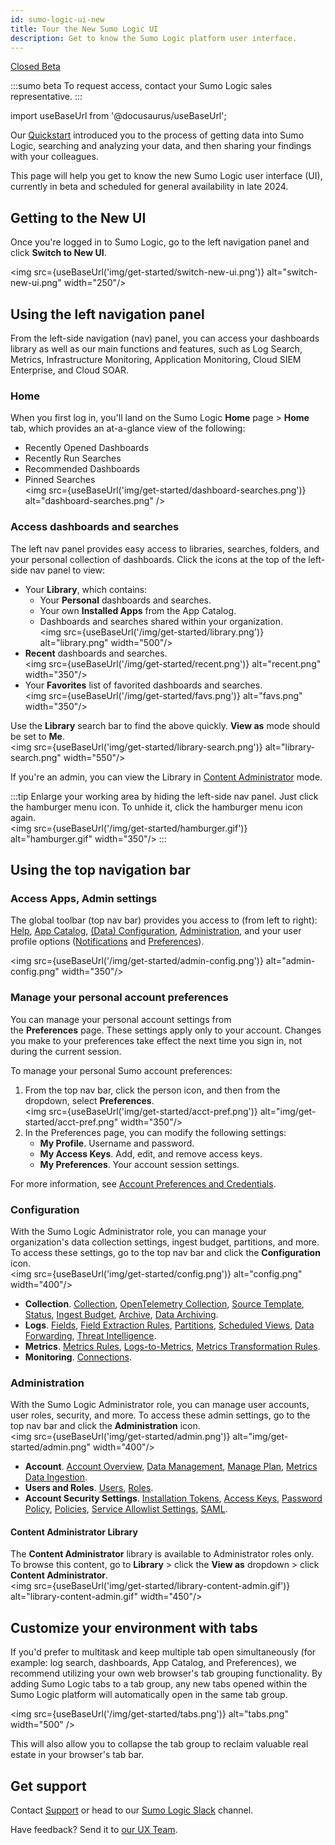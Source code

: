 ```yaml
---
id: sumo-logic-ui-new
title: Tour the New Sumo Logic UI
description: Get to know the Sumo Logic platform user interface.
---
```


<!--
When Open Beta'd (est. Aug 2024), remove no-index, place doc in sidebars.ts and call this "New" and rename the old one "Classic", add announcement banner.
When GA'd (est. Nov 2024), remove beta badge, rename this 'sumo-logic-ui', retire the Classic UI version.
-->

<head>
  <meta name="robots" content="noindex" />
</head>

<p><a href="/docs/beta"><span className="beta">Closed Beta</span></a></p>

:::sumo beta
To request access, contact your Sumo Logic sales representative.
:::

import useBaseUrl from '@docusaurus/useBaseUrl';

Our [Quickstart](/docs/get-started/quickstart) introduced you to the process of getting data into Sumo Logic, searching and analyzing your data, and then sharing your findings with your colleagues. 

This page will help you get to know the new Sumo Logic user interface (UI), currently in beta and scheduled for general availability in late 2024.

## Getting to the New UI

Once you're logged in to Sumo Logic, go to the left navigation panel and click **Switch to New UI**.

<img src={useBaseUrl('img/get-started/switch-new-ui.png')} alt="switch-new-ui.png" width="250"/>

## Using the left navigation panel

From the left-side navigation (nav) panel, you can access your dashboards library as well as our main functions and features, such as Log Search, Metrics, Infrastructure Monitoring, Application Monitoring, Cloud SIEM Enterprise, and Cloud SOAR.

### Home

When you first log in, you'll land on the Sumo Logic **Home** page > **Home** tab, which provides an at-a-glance view of the following:

* Recently Opened Dashboards
* Recently Run Searches
* Recommended Dashboards 
* Pinned Searches<br/><img src={useBaseUrl('img/get-started/dashboard-searches.png')} alt="dashboard-searches.png" />

### Access dashboards and searches

The left nav panel provides easy access to libraries, searches, folders, and your personal collection of dashboards. Click the icons at the top of the left-side nav panel to view:

* Your **Library**, which contains:
   * Your **Personal** dashboards and searches.
   * Your own **Installed Apps** from the App Catalog.
   * Dashboards and searches shared within your organization.<br/><img src={useBaseUrl('/img/get-started/library.png')} alt="library.png" width="500"/>
* **Recent** dashboards and searches.<br/><img src={useBaseUrl('/img/get-started/recent.png')} alt="recent.png" width="350"/>
* Your **Favorites** list of favorited dashboards and searches.<br/><img src={useBaseUrl('/img/get-started/favs.png')} alt="favs.png" width="350"/>

Use the **Library** search bar to find the above quickly. **View as** mode should be set to **Me**.<br/><img src={useBaseUrl('img/get-started/library-search.png')} alt="library-search.png" width="550"/>

If you're an admin, you can view the Library in [Content Administrator](#content-administrator-library) mode.

:::tip
Enlarge your working area by hiding the left-side nav panel. Just click the hamburger menu icon. To unhide it, click the hamburger menu icon again.<br/><img src={useBaseUrl('/img/get-started/hamburger.gif')} alt="hamburger.gif" width="350"/>
:::

## Using the top navigation bar

### Access Apps, Admin settings

The global toolbar (top nav bar) provides you access to (from left to right): [Help](help.md), [App Catalog](apps-integrations.md), [(Data) Configuration](/docs/send-data), [Administration](/docs/manage), and your user profile options ([Notifications](account-settings-preferences.md) and [Preferences](account-settings-preferences.md)).

<img src={useBaseUrl('/img/get-started/admin-config.png')} alt="admin-config.png" width="350"/>

### Manage your personal account preferences

You can manage your personal account settings from the **Preferences** page. These settings apply only to your account. Changes you make to your preferences take effect the next time you sign in, not during the current session.

To manage your personal Sumo account preferences:

1. From the top nav bar, click the person icon, and then from the dropdown, select **Preferences**.<br/><img src={useBaseUrl('img/get-started/acct-pref.png')} alt="img/get-started/acct-pref.png" width="350"/>
1. In the Preferences page, you can modify the following settings:
    * **My Profile**. Username and password.
    * **My Access Keys**. Add, edit, and remove access keys.
    * **My Preferences**. Your account session settings.

For more information, see [Account Preferences and Credentials](account-settings-preferences.md).

<!--

## Mastering everyday tasks

This section provides information on how to perform basic everyday tasks using the Sumo Logic UI.

### Analysts (all users)

* [Launch log searches, metrics visualizations, and Live Tail sessions](#launch-searches-metrics-visualizations-andlive-tail-sessions)
* [View recent dashboards and searches](#accessdashboards-and-searches)
* [View Favorites and add dashboards and searches to the list](#add-dashboards-and-searches-to-your-favorites)
* [Share a dashboard, search, or folder](#share-a-dashboard-search-or-folder)
* [View content that is shared with you](#view-content-that-is-shared-with-you)
* [Pin and manage searches](#pin-and-managesearches)
* [Manage your personal account preferences](#manage-your-personal-account-preferences)
* [Get help: Sumo Docs, Community, and more](#get-support)

### Administrators

* [Manage data collection, data settings, and alerts](#configuration)
* [Manage accounts, users, and security](#administration)

### Launch searches, metrics visualizations, and Live Tail sessions 

This section shows you how to get started working with logs and metrics. The links provided direct you to more in-depth information.

To launch a log search, metrics visualization, or Live Tail session, do the following:

Click one of the following left-side nav menu icons:
* [Logs](/docs/search/get-started-with-search/search-basics). Open the Search page to search logs.
* [Metrics](/docs/metrics). Open the Metrics page to create a metrics visualization.
* [Logs > Live Tail](/docs/search/live-tail). View a real-time live feed of log events associated with a Source or Collector.

### Add dashboards and searches to your Favorites

You can create a list of favorite dashboards and log searches that appear in the left-side nav panel. Your [**Favorites** list](#accessdashboards-and-searches) makes it easy to access your most frequently used dashboards and searches.

To add a dashboard to your Favorites:
1. Open any dashboard.
1. Click the three-dot kebab icon at the top right of the menu bar, then select **Favorite** from the dropdown list. <br/> ![WTS_UI_Add-dashboard-to-Favorites.png](/img/get-started/WTS_UI_Add-dashboard-to-Favorites.png)

To add a log search to your Favorites:
1. [Save the search](/docs/search/get-started-with-search/search-basics/save-search) (if not already saved) by clicking **Save As**. Then in the Save Item dialog enter a name, description, and select a folder in which to save the search.
1. Click **Save**.
1. Click the three-dot kebab icon and select **Favorite** from the dropdown list. <br/><img src={useBaseUrl('img/get-started/favorite-saved-search.png')} alt="img/get-started/favorite-saved-search.png" width="200"/>

### Share a dashboard, search, or folder

You can share dashboards, searches, and folders with users and roles. You can edit the sharing permissions at any time and share or revoke permissions as needed. You can share content from the following locations:

* **Left-side nav panel**. Recommended when you are familiar with the content and need to quickly share with another user.
* **Library**. Recommended when you need a detailed view of the content, who created it, and when it was last modified.

For walkthrough instructions, go to the [Share Content](/docs/manage/content-sharing) page. 

### View content that is shared with you

To see dashboards, searches, and folders that have been shared with you, do the following:

1. From the left-side nav, click **Recent**.<br/><img src={useBaseUrl('img/get-started/recent.png')} alt="img/get-started/recent.png" width="400"/>
1. Toggle between **Recently Opened By Me** or **Recently Shared With Me**.<br/> ![Dash3.png](/img/get-started/Dash3.png)

### Pin and manage searches

After you start a log search, you can “pin” it, and it will run in the background for up to 24 hours. If the search does not finish in that time frame, it is paused. You can restart the search at any time. Search results are available for three days.

You must start a search for the **Pin** option to appear. To pin a search, do the following:

1. Open a Search page.
1. Enter a query in the search box and click **Start**.
1. Click the three-dot icon and select **Pin** from the dropdown menu.<br/><img src={useBaseUrl('img/get-started/pin-search.png')} alt="pin-search.png" width="200"/>
1. A message appears telling you the location of your pinned search in the **Library**. The pinned search takes the name of the Search tab by default.<br/><img src={useBaseUrl('img/get-started/pinmessage.png')} alt="pinmessage.png" width="350"/>
1. To change the name of a pinned search, double-click the Search tab and enter a new name in the name field.

Once a search is pinned, it cannot be unpinned, but you can remove it from the **Pinned Searches** tab. You can pin up to 10 searches at a time. Queries that use the [`save` operator](/docs/search/search-query-language/search-operators/save) cannot be pinned.

For more information, see [Pinned Searches](/docs/get-started/library/#pinned-searches).


## Administrator tasks

:::info
You'll need Sumo Logic Administrator role privileges to perform most of these tasks.
:::

-->

### Configuration

With the Sumo Logic Administrator role, you can manage your organization's data collection settings, ingest budget, partitions, and more. To access these settings, go to the top nav bar and click the **Configuration** icon.<br/><img src={useBaseUrl('img/get-started/config.png')} alt="config.png" width="400"/>

* **Collection**. [Collection](/docs/send-data/collection/), [OpenTelemetry Collection](/docs/send-data/opentelemetry-collector/), [Source Template](/docs/send-data), [Status](/docs/manage/ingestion-volume/collection-status-page/), [Ingest Budget](/docs/manage/ingestion-volume/ingest-budgets/), [Archive](/docs/manage/data-archiving/archive), [Data Archiving](/docs/manage/data-archiving/).
* **Logs**. [Fields](/docs/manage/fields/), [Field Extraction Rules](/docs/manage/field-extractions/), [Partitions](/docs/manage/partitions-data-tiers/), [Scheduled Views](/docs/manage/scheduled-views/), [Data Forwarding](/docs/manage/data-forwarding/), [Threat Intelligence](/docs/platform-services/threat-intelligence-indicators/).
* **Metrics**. [Metrics Rules](/docs/metrics/metric-rules-editor/), [Logs-to-Metrics](/docs/metrics/logs-to-metrics/), [Metrics Transformation Rules](/docs/metrics/metrics-transformation-rules/).
* **Monitoring**. [Connections](/docs/alerts/webhook-connections).

### Administration

With the Sumo Logic Administrator role, you can manage user accounts, user roles, security, and more. To access these admin settings, go to the top nav bar and click the **Administration** icon.<br/><img src={useBaseUrl('img/get-started/admin.png')} alt="img/get-started/admin.png" width="400"/>

* **Account**. [Account Overview](/docs/manage/manage-subscription), [Data Management](/docs/manage/ingestion-volume/data-volume-index), [Manage Plan](/docs/manage/manage-subscription/upgrade-cloud-flex-credits-account), [Metrics Data Ingestion](/docs/metrics/metrics-dpm).
* **Users and Roles**. [Users](/docs/manage/users-roles/users), [Roles](/docs/manage/users-roles/roles).
* **Account Security Settings**. [Installation Tokens](/docs/manage/security/installation-tokens), [Access Keys](/docs/manage/security/access-keys), [Password Policy](/docs/manage/security/set-password-policy), [Policies](/docs/manage/security/audit-indexes/audit-index), [Service Allowlist Settings](/docs/manage/security/create-allowlist-ip-cidr-addresses), [SAML](/docs/manage/security/saml).

#### Content Administrator Library

The **Content Administrator** library is available to Administrator roles only. To browse this content, go to **Library** > click the **View as** dropdown > click **Content Administrator**.<br/><img src={useBaseUrl('img/get-started/library-content-admin.gif')} alt="library-content-admin.gif" width="450"/>

## Customize your environment with tabs

If you'd prefer to multitask and keep multiple tab open simultaneously (for example: log search, dashboards, App Catalog, and Preferences), we recommend utilizing your own web browser's tab grouping functionality. By adding Sumo Logic tabs to a tab group, any new tabs opened within the Sumo Logic platform will automatically open in the same tab group.

<img src={useBaseUrl('/img/get-started/tabs.png')} alt="tabs.png" width="500" />

This will also allow you to collapse the tab group to reclaim valuable real estate in your browser's tab bar.

<!--

## Become a Sumo Logic Pro user

Now that you're familiar with the layout and features in the Sumo Logic UI, you're ready to ramp up your Sumo skills with [self-paced training](https://www.sumologic.com/self-paced-training/).

You don't have to stop there either. You can take the next step and become Sumo Certified. For more information on the Sumo Logic Certification program courses, go to the **Home** page and click the **Certification** tab. See [Certification FAQs](/docs/get-started/faq#certification-faq) for more information.

-->

## Get support

Contact [Support](https://support.sumologic.com/) or head to our [Sumo Logic Slack](https://sumodojo.slack.com/) channel.

Have feedback? Send it to [our UX Team](mailto:sumologic-ux-research@sumologic.com).
